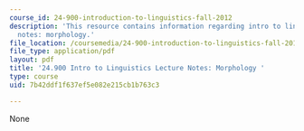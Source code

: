 ```yaml
---
course_id: 24-900-introduction-to-linguistics-fall-2012
description: 'This resource contains information regarding intro to linguistics lecture
  notes: morphology.'
file_location: /coursemedia/24-900-introduction-to-linguistics-fall-2012/7b42ddf1f637ef5e082e215cb1b763c3_MIT24_900F12_Morphology.pdf
file_type: application/pdf
layout: pdf
title: '24.900 Intro to Linguistics Lecture Notes: Morphology '
type: course
uid: 7b42ddf1f637ef5e082e215cb1b763c3

---
```

None